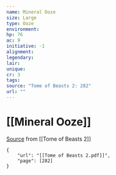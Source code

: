 ```yaml
---
name: Mineral Ooze
size: Large
type: Ooze
environment: 
hp: 76
ac: 9
initiative: -1
alignment: 
legendary: 
lair: 
unique: 
cr: 3
tags: 
source: "Tome of Beasts 2: 282"
url: ""
---
```

# [[Mineral Ooze]]

[Source](zotero://open-pdf/library/items/9UQIAB6R?page=282) from [[Tome of Beasts 2]]

```pdf
{
	"url": "[[Tome of Beasts 2.pdf]]",
	"page": [282]
}
```

